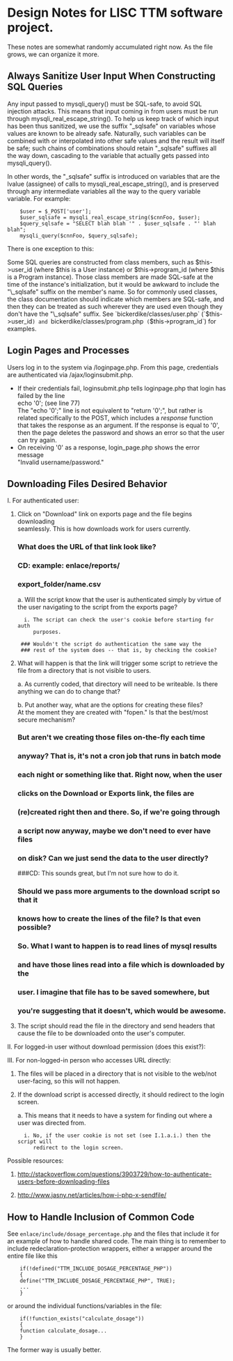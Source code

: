 Design Notes for LISC TTM software project.
===========================================

These notes are somewhat randomly accumulated right now.  As the file
grows, we can organize it more.

Always Sanitize User Input When Constructing SQL Queries
--------------------------------------------------------

Any input passed to mysqli\_query() must be SQL-safe, to avoid SQL
injection attacks.  This means that input coming in from users must be
run through mysqli\_real\_escape\_string().  To help us keep track of
which input has been thus sanitized, we use the suffix "\_sqlsafe" on
variables whose values are known to be already safe.  Naturally, such
variables can be combined with or interpolated into other safe values
and the result will itself be safe; such chains of combinations should
retain "\_sqlsafe" suffixes all the way down, cascading to the
variable that actually gets passed into mysqli\_query().

In other words, the "\_sqlsafe" suffix is introduced on variables that
are the lvalue (assignee) of calls to mysqli\_real\_escape\_string(),
and is preserved through any intermediate variables all the way to the
query variable variable.  For example:

        $user = $_POST['user'];
        $user_sqlsafe = mysqli_real_escape_string($cnnFoo, $user);
        $query_sqlsafe = "SELECT blah blah '" . $user_sqlsafe . "' blah blah";
        mysqli_query($cnnFoo, $query_sqlsafe);

There is one exception to this:

Some SQL queries are constructed from class members, such as
$this->user\_id (where $this is a User instance) or $this->program\_id
(where $this is a Program instance).  Those class members are made
SQL-safe at the time of the instance's initialization, but it would be
awkward to include the "\_sqlsafe" suffix on the member's name.  So
for commonly used classes, the class documentation should indicate
which members are SQL-safe, and then they can be treated as such
wherever they are used even though they don't have the "\_sqlsafe"
suffix.  See `bickerdike/classes/user.php` (`$this->user_id`) and
`bickerdike/classes/program.php` (`$this->program_id`) for examples.

Login Pages and Processes
-------------------------

Users log in to the system via /loginpage.php.  From this page, credentials  
are authenticated via /ajax/loginsubmit.php.  

* If their credentials fail, loginsubmit.php tells loginpage.php that login has  
  failed by the line  
  echo '0'; (see line 77)  
  The "echo '0';" line is not equivalent to "return '0';", but rather is  
  related specifically to the POST, which includes a _response_ function  
  that takes the response as an argument.  If the response is equal to '0',  
  then the page deletes the password and shows an error so that the user  
  can try again.
* On receiving '0' as a response, login_page.php shows the error message  
  "Invalid username/password."



Downloading Files Desired Behavior
--------------

I. For authenticated user:

1. Click on "Download" link on exports page and the file begins downloading   
seamlessly.  This is how downloads work for users currently.
     
     ### What does the URL of that link look like?  
     ### CD: example: enlace/reports/  
     ###              export_folder/name.csv  

     a. Will the script know that the user is authenticated simply by virtue of   
        the user navigating to the script from the exports page?

         i. The script can check the user's cookie before starting for auth
            purposes.

        ### Wouldn't the script do authentication the same way the
        ### rest of the system does -- that is, by checking the cookie?


2. What will happen is that the link will trigger some script to retrieve the
file from a directory that is not visible to users.
     
     a. As currently coded, that directory will need to be writeable.  Is there
        anything we can do to change that?
     
     b. Put another way, what are the options for creating these files?  
        At the moment they are created with "fopen."  Is that the best/most
        secure mechanism?

     ### But aren't we creating those files on-the-fly each time  
     ### anyway?  That is, it's not a cron job that runs in batch mode  
     ### each night or something like that.  Right now, when the user  
     ### clicks on the Download or Exports link, the files are  
     ### (re)created right then and there.  So, if we're going through  
     ### a script now anyway, maybe we don't need to ever have files  
     ### on disk?  Can we just send the data to the user directly?  

     ###CD: This sounds great, but I'm not sure how to do it.  
     ###    Should we pass more arguments to the download script so that it  
     ###    knows how to create the lines of the file?  Is that even possible?  
     ###    So.  What I want to happen is to read lines of mysql results  
     ###    and have those lines read into a file which is downloaded by the   
     ###    user.  I imagine that file has to be saved somewhere, but   
     ###    you're suggesting that it doesn't, which would be awesome.  
     

3. The script should read the file in the directory and send headers that cause
the file to be downloaded onto the user's computer.

II. For logged-in user without download permission (does this exist?):

III. For non-logged-in person who accesses URL directly:

1. The files will be placed in a directory that is not visible to the web/not
   user-facing, so this will not happen.
2. If the download script is accessed directly, it should redirect 
   to the login screen.

     a. This means that it needs to have a system for finding out where a user
      was directed from.

         i. No, if the user cookie is not set (see I.1.a.i.) then the script will
            redirect to the login screen.


Possible resources:

1. http://stackoverflow.com/questions/3903729/how-to-authenticate-users-before-downloading-files

2. http://www.jasny.net/articles/how-i-php-x-sendfile/

How to Handle Inclusion of Common Code
--------------------------------------

See `enlace/include/dosage_percentage.php` and the files that include
it for an example of how to handle shared code.  The main thing is to
remember to include redeclaration-protection wrappers, either a
wrapper around the entire file like this

        if(!defined("TTM_INCLUDE_DOSAGE_PERCENTAGE_PHP"))
        {
        define("TTM_INCLUDE_DOSAGE_PERCENTAGE_PHP", TRUE);
        ...
        }

or around the individual functions/variables in the file:

        if(!function_exists("calculate_dosage")) 
        {
        function calculate_dosage...
        }

The former way is usually better.
